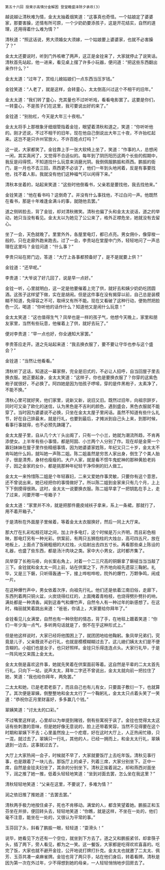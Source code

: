     第五十六回 授柬示高情分金解困 登堂瞻盛泽除夕承欢(3) 

   越说越让清秋难为情，金太太抽着烟笑道：“这事真也奇怪。一个姑娘定了婆婆家，那要害臊，还情有所可原，一个少奶奶要添孩子，这是开花结实，自然的道理，还用得着什么难为情？”

   清秋道：“照这话说，男大须婚女大须嫁，一个姑娘要上婆婆家，也就不必害臊了？”

   金太太还要说时，听到门外咳嗽了两声，这正是金铨来了，大家就停止了说笑话。清秋首先站起，他一进来，看见桌上摆了许多小玩器，便问道：“把这些东西翻出来作什么？”

   金太太道：“过年了，赏给儿媳姑娘们一点东西当压岁钱。”

   金铨笑道：“人老了，就是这样，会转童心，太太倒高兴过这个不相干的旧年。”

   金太太道：“我们转了童心，充其量也不过听听戏，看看电影罢了。这要是你们，一转童心，不是孩子们在这里，我可要说出好的来了。”

   金铨道：“别抬杠，今天是大年三十夜啦。”

   金太太将手上那根象牙细烟管指着金铨，眼望着清秋和道之，笑道：“你听听他的。刚才还说，不过不相干的旧年，现在他自己倒说出大年三十夜，不许抬杠起来。这岂不是只许州官放火，不许百姓点灯吗？”

   这一说，大家都笑了。金铨靠上手一张大软椅上坐了，笑道：“作事的人，总想闲一闲，其实真闲了，又觉得不合适似的。每年到了阴历阳历这两个长些的假期中，我反是闷得慌，不知道找什么玩意来消磨光阴。我倒佩服鹏振和燕西。鹏振的衙门，是一月也不去三回，燕西更不必谈了，他们一年到头地闲着，反是有事要找他，找不着人影。我就没有他们这种福气可以闲得下来。”

   清秋本坐着的，站起来笑道：“这些时他倒看书，父亲若是要找他，我去找他来。”

   金铨笑道：“他在看书吗？这倒奇了。并没有什么事找他，不过白问一声。他既然在看书，那是十年难逢金满斗的事，就随他去罢。”

   道之侧转脸去，背了金铨，却对清秋微笑。清秋也偏了头和金太太说话，道之的举动，她只当没有看见。金太太以为她见了公公来了，格外正襟危坐，她就没有去留心。

   坐了一会，天色就晚了。里里外外，各屋里电灯，都已点亮。男女佣仆，像穿梭一般的，只在走廊外跑来跑去。过了一会，李贵站在堂屋中门外，轻轻地问了一声总理在这里吗？金铨问道：“什么事？”

   李贵只站在房门边，答道：“大厅上各事都预备好了，是不是就要上供？”

   金铨道：“还早呢。”

   李贵道：“大爷说了好几回了，说是早一点好。”

   金铨一听，心里就明白，这一定是他要催着上完了供，就好去和姨少奶奶吃团圆酒。这孩子这样望下做，实在是胡闹。但是这件事在没有揭穿以前，自己总是装模糊不知道，免得容之不可，取缔又有所不能。现在又看破了这种行动，便勃然把脸色一沉，喝道：“你听他的话作什么？知道他又是闹什么玩意！”

   金太太笑道：“这也值得生气？凤举也是一样的孩子气，他想今天晚上，家里和朋友家里，当然有些玩意，他催着上了供，就好去玩了。”

   便对李贵道：“早一点也好，你全通知大家罢。”

   李贵答应走开。道之先站起来道：“我去换衣服了，要不要让守华也参与这个盛会？”

   金铨道：“当然让他看看。”

   清秋听了这话，知道这一幕家祭，完全是旧式的，不必让人招呼，自当回屋子里去换衣服。她正要起身，金太太笑道：“这样子，你也是要换衣服了？你穿的这紫色袍子就很好，不必换了。阿四她是因为怕孩子啰嗦，穿的是件黑袍子，太素净了，不能不换。”

   清秋心里可就好笑，他们家里，说新又新，说旧又旧。既然过旧年，向祖宗辞岁，同时可又染了欧化的迷信，认为黑色是不吉利的颜色，遇到盛会，黑色衣服就不能穿了。当时因为婆婆说不必换，只坐在金太太屋子里闲话。虽然不知道有些什么礼节，好在自己排最末，就是行礼，也要到最后，才摊派到自己头上来，到那时候，看事行事就得，也不必预先踌躇了。

   金太太屋子里，自从几个大丫头出阁了，只有一个小兰，她就为潮流所趋，不肯再添使女。上半年有些小事情，都是阿囡、小兰两个人分别了作。现在却是金荣一个寡妇妹妹在屋子里作些精细事情，因为她婆婆家姓陈，年纪又只二十岁，金太太不肯叫她什么妈，就叫她一声陈二姐。陈二姐虽然是穷苦人家出身，倒生了个美人胎子，很是清秀，身材也瘦瘦的。大户人家，就是看不惯牛鬼蛇神的那种黄脸老妈子，因之金家的女仆，都是挑那种年纪轻干净伶俐的妇人做工。

   金太太一来怜惜陈二姐是个年轻寡妇，二来又爱她作事灵敏，只要你有这个意思，还不曾说出来，她已经把你的事情做好了。所以陈二姐到金家来只有几个月，上上下下倒摸得很熟。这时，金太太一说要换衣服。陈二姐早拿了一把钥匙在手上，走了过来，问要开哪一号箱子？

   金太太道：“家里并不冷，就是把那件鹿皮绒袄子拿来，系上一条裙，那就行了，用不着开箱子。”

   于是清秋在外面屋子里候着，等着金太太衣服换好，然后一同上大厅来。

   那大厅在扎彩松枝花球之间，加上许多电灯，这个时候是万火齐明，而且彩色相映，那电灯另有一种光彩。供案前，有两只五狮抱柱的大烛台，高可四五尺，放在地板上，上面点了饭碗粗细的大红烛，火焰射出去四五寸长。再看那些桌上陈设的礼器，也盛了些东西，都是汤汁肉块之类。家中大小男女，这时都齐集了。

   凤举穿了长袍马褂，向长案右角上，对着一个二三尺高的铜磐拿了磐槌当当当敲了三下。金铨就和金太太一同上前，站在供案之下，齐齐地向祖先遗容三鞠躬。礼毕，又是三下磐，只听得轰通一下，接上哗啦哗啦，院外的爆竹，万颗争鸣，闹成一片。

   在这种爆竹声中，男女依着次序，向祖先行礼。他们还是依着江南旧俗，走廊下，东西列着两只铜火盆，火炭烧得红红的，上面掩着青柏枝，也烧得劈扑劈扑的响，满处都是一种清香。闻到这香气和爆竹声，自然令人有一种过年的新感想了。在这时，梅丽就笑着跳出来道：“爸爸，你请上，大家要给你拜年了。”

   金铨看见儿女满堂，自然也有一种欣慰的情态，背了手，在地毯上踱着笑道：“你们一年少淘一点气，多听两句话就是了，倒不在乎这种形式上。”

   但是他这样说时，大家已经将他围困上了，就团团地给他鞠躬。象凤举兄弟们，究竟是儿子，父亲既说不必行礼，也就是模模糊糊过去了。这儿媳们姨太太们是不便含糊的。小姐们也是女子，也只好照样。金铨只乐得连连点头。大家行礼毕，于是一阵风地又来围上金太太。

   金太太倒是喜欢这件事，她就先笑着在供案面前等着。这自然是平辈的二太太首先行礼。只向下一站，说声太太，拜年二字还不曾说出，金太太就向前一把拉住了她，笑道：“我也给你拜年，两免罢。”

   二太太和她，已是老君老臣了，而且自己也有儿有女，只要面子敷衍一下，也就算了。其次便是翠姨，倒整整地和金太太行了一个鞠躬礼，金太太只点着头笑了一笑道：“恭祝你正月里财喜好，多多赢几个钱。”

   翠姨笑道：“讨太太的口彩。”

   不过嘴里这样说，心里却以为单提到赌钱，倒有些寓祝于讽了。金铨也觉得太太这话有些刺激的意味，但是她好像无意说的，脸上还带着笑容，当然不见得要在这个时期和翠姨下不去；心里虽然拴上一个疙瘩，好在这时大厅上，人正热闹忙碌，只一混，就过去了。翠姨只一行礼，其他的人，已经一拥而上，和金太太行礼，翠姨退到一边去，这事就过去了。

   大厅上大家热闹一会子，时候就不早了，大家就要饭厅上去吃年饭。清秋见事行事，也是跟着了一块儿去。那饭厅上的桌子，列着三席，大家分别坐下。正中一席，自然是金铨夫妇坐了，其余的分别坐下。清秋正挨着润之，却和燕西对面坐下，润之推了她一推，低着头轻轻地笑道：“坐到对面去罢，怎么坐在我这里？”

   清秋轻轻地笑道：“父亲在这里，不要说了，多难为情？”

   润之依旧推了推她道：“去罢去罢。”

   清秋两手极力地按住桌子，死也不肯移动。满堂的人，都含笑望着她。鹏振正和玉芬坐在并排，便回转头去，轻轻地笑道：“你瞧，就是这样，不坐在一处的，他们毫不注意，能坐在一处的，又很认为平常的事。”

   玉芬回了头，斜看了鹏振一眼，轻轻道：“耍滑头！”

   说毕，她看见下方还有一个空位，就坐到下方去了。道之又和鹏振紧邻，却拿筷子头，插了两下，旁人看见，都为之一笑。这一餐饭，大家都是吃得欢欢喜喜的。吃完了饭，大家也就不避开金铨，公开地说打牌打扑克。金太太也就邀了二太太、佩芳、玉芬共凑一桌麻雀牌。金铨也背了两只手，站在他们身后，转着看牌。清秋是因为第一次在外过年，少不得想到她的母亲，一人轻轻悄悄地步回房去了。

